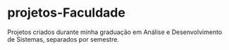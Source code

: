 # projetos-Faculdade
 Projetos criados durante minha graduação em Análise e Desenvolvimento de Sistemas, separados por semestre.
